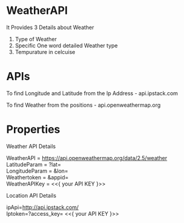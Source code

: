 # WeatherAPI
It Provides 3 Details about Weather 

1. Type of Weather
2. Specific One word detailed Weather type
3. Tempurature in celcuise

# APIs

To find Longitude and Latitude from the Ip Address - api.ipstack.com

To find Weather from the positions - api.openweathermap.org

# Properties 

Weather API Details

WeatherAPI = https://api.openweathermap.org/data/2.5/weather</br>
LatitudeParam = ?lat=</br>
LongitudeParam = &lon=</br>
Weathertoken = &appid=</br>
WeatherAPIKey = <<{ your API KEY }>></br>


Location API Details 

ipApi=http://api.ipstack.com/</br>
Iptoken=?access_key= <<{ your API KEY }>></br>
